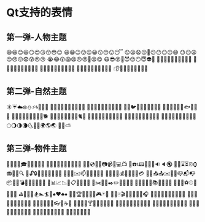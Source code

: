 # Qt支持的表情

## 第一弹-人物主题

😄😆😊😃😏😍😘😚😳😌
😆😁😉😜😝😀😗😙😛😴
😟😦😧😮😬😕😯😑😒😅
😓😥😩😔😞😖😨😰😣😢
😭😂😲😱😫😠😡😤😪😋
😷😎😵👿😈😐😶😇👽💛
💙💜💚💔💆💇💅👦👧👩
👨👶👵👴👱👲👳👷👮👼
👸😺😸😻😽😼🙀😿😹😾
👹👺🙈🙉🙊💂💀🐾👄💋
💧👂👀👃👅💌👤👥💬💭

## 第二弹-自然主题

☀️☔️☁️❄️⛄️⚡️🌀🌁🌊🐱
🐶🐭🐹🐰🐺🐸🐯🐨🐻🐷
🐽🐮🐗🐵🐒🐴🐎🐫🐑🐘
🐼🐍🐦🐤🐥🐣🐔🐧🐢🐛
🐝🐜🐞🐌🐙🐠🐟🐳🐋🐬
🐄🐏🐀🐃🐅🐇🐉🐐🐓🐕
🐖🐁🐂🐲🐡🐊🐪🐆🐈🐩
🐾💐🌸🌷🍀🌹🌻🌺🍁🍃
🍂🌿🍄🌵🌴🌲🌳🌰🌱🌼
🌾🐚🌐🌞🌝🌚🌑🌒🌓🌔
🌕🌖🌗🌘🌜🌛🌙🌍🌎🌏
🌋🌌⛅️

## 第三弹-物件主题

🎍💝🎎🎒🎓🎏🎆🎇🎐🎑
🎃👻🎅🎄🎁🔔🔕🎋🎉🎊
🎈🔮💿📀💾📷📹🎥💻📺
📱☎️📞📟📠💽📼🔉🔈🔇
📢📣⌛️⏳⏰⌚️📻📡➿🔍
🔎🔓🔒🔏🔐🔑💡🔦🔆🔅
🔌🔋📲✉️📫📮🛀🛁🚿🚽
🔧🔩🔨💺💰💴💵💷💶💳
💸📧📥📤✉️📨📯📪📬📭
📦🚪🚬💣🔫🔪💊💉📄📃
📑📊📈📉📜📋📆📅📇📁
📂✂️📌📎✒️✏️📏📐📕📗
📘📙📓📔📒📚🔖📛🔬🔭
📰🏈🏀⚽️⚾️🎾🎱🏉🎳
⛳️🚵🚴🏇🏂🏊🏄🎿♠️♥️♣️♦️
💎💍🏆🎼🎹🎻👾🎮🃏🎴
🎲🎯🀄️🎬📝📝📖🎨🎤🎧
🎺🎷🎸👞👡👠💄👢👕👔
👚👗🎽👖👘👙🎀🎩👑👒
👞🌂💼👜👝👛👓🎣☕️🍵
🍶🍼🍺🍻🍸🍹🍷🍴🍕🍔🍟
🍗🍖🍝🍛🍤🍱🍣🍥🍙🍘
🍚🍜🍲🍢🍡🥚🍞🍩🍮🍦
🍨🍧🎂🍰🍪🍫🍬🍭🍯🍎
🍏🍊🍋🍒🍇🍉🍓🍑🍈
🍌🍐🍍🍠🍆🍅🌽
